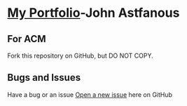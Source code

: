# [My Portfolio](http://jastfanous.myweb.usf.edu)-John Astfanous

## For ACM

Fork this repository on GitHub, but DO NOT COPY.

## Bugs and Issues

Have a bug or an issue [Open a new issue](https://github.com/johnastf/My-Portfolio/issues) here on GitHub
